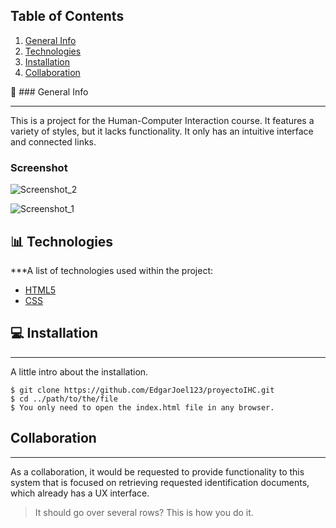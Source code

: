 ## Table of Contents
1. [General Info](#general-info)
2. [Technologies](#technologies)
3. [Installation](#installation)
4. [Collaboration](#collaboration)
   
📝 ###  General Info 
***
This is a project for the Human-Computer Interaction course. It features a variety of styles, but it lacks functionality. It only has an intuitive interface and connected links.
### Screenshot

![Screenshot_2](https://github.com/EdgarJoel123/proyectoIHC/assets/73723298/b3fb05f5-205d-4e68-893a-9501e92b2d10)

![Screenshot_1](https://github.com/EdgarJoel123/proyectoIHC/assets/73723298/50707149-0d00-40bd-bac8-366a47427515)

## 📊 Technologies

***A list of technologies used within the project:
* [HTML5](https://lenguajehtml.com/html/)
* [CSS](https://developer.mozilla.org/es/docs/Web/CSS)
  
## 💻 Installation
***
A little intro about the installation. 
```
$ git clone https://github.com/EdgarJoel123/proyectoIHC.git
$ cd ../path/to/the/file
$ You only need to open the index.html file in any browser.

```
## Collaboration
***
As a collaboration, it would be requested to provide functionality to this system that is focused on retrieving requested identification documents, which already has a UX interface.
> It should go over several rows?
> This is how you do it.
